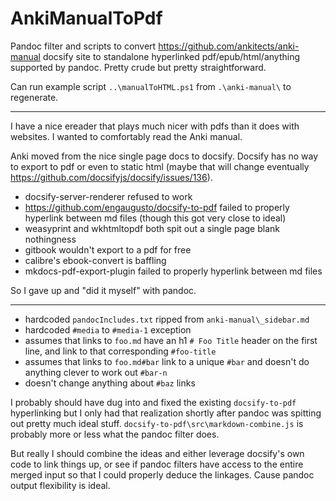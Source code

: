 # AnkiManualToPdf
Pandoc filter and scripts to convert https://github.com/ankitects/anki-manual docsify site to standalone hyperlinked pdf/epub/html/anything supported by pandoc. Pretty crude but pretty straightforward.

Can run example script `..\manualToHTML.ps1` from `.\anki-manual\` to regenerate.

---

I have a nice ereader that plays much nicer with pdfs than it does with websites. I wanted to comfortably read the Anki manual.

Anki moved from the nice single page docs to docsify. Docsify has no way to export to pdf or even to static html (maybe that will change eventually https://github.com/docsifyjs/docsify/issues/136).

- docsify-server-renderer refused to work
- https://github.com/engaugusto/docsify-to-pdf failed to properly hyperlink between md files (though this got very close to ideal)
- weasyprint and wkhtmltopdf both spit out a single page blank nothingness
- gitbook wouldn't export to a pdf for free
- calibre's ebook-convert is baffling
- mkdocs-pdf-export-plugin failed to properly hyperlink between md files

So I gave up and "did it myself" with pandoc.

---

- hardcoded `pandocIncludes.txt` ripped from `anki-manual\_sidebar.md`
- hardcoded `#media` to `#media-1` exception
- assumes that links to `foo.md` have an h1 `# Foo Title` header on the first line, and link to that corresponding `#foo-title`
- assumes that links to `foo.md#bar` link to a unique `#bar` and doesn't do anything clever to work out `#bar-n`
- doesn't change anything about `#baz` links

I probably should have dug into and fixed the existing `docsify-to-pdf` hyperlinking but I only had that realization shortly after pandoc was spitting out pretty much ideal stuff. `docsify-to-pdf\src\markdown-combine.js` is probably more or less what the pandoc filter does.

But really I should combine the ideas and either leverage docsify's own code to link things up, or see if pandoc filters have access to the entire merged input so that I could properly deduce the linkages. Cause pandoc output flexibility is ideal.

